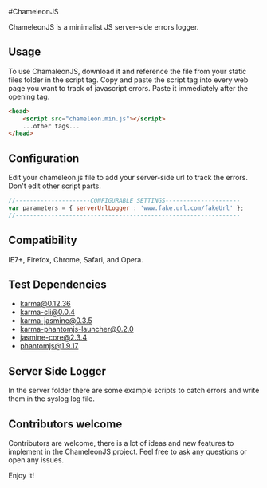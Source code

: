 #ChameleonJS

ChameleonJS is a minimalist JS server-side errors logger.

## Usage

To use ChamaleonJS, download it and reference the file from your static files folder in the script tag.
Copy and paste the script tag into every web page you want to track of javascript errors. Paste it immediately after the opening <head> tag.

```html
<head>
    <script src="chameleon.min.js"></script>
    ...other tags...
</head>
```

## Configuration

Edit your chameleon.js file to add your server-side url to track the errors.
Don't edit other script parts.

```javascript
//---------------------CONFIGURABLE SETTINGS---------------------
var parameters = { serverUrlLogger : 'www.fake.url.com/fakeUrl' };
//---------------------------------------------------------------
```

## Compatibility

IE7+, Firefox, Chrome, Safari, and Opera.

## Test Dependencies

- karma@0.12.36
- karma-cli@0.0.4
- karma-jasmine@0.3.5
- karma-phantomjs-launcher@0.2.0
- jasmine-core@2.3.4
- phantomjs@1.9.17

## Server Side Logger

In the server folder there are some example scripts to catch errors and write them in the syslog log file.

## Contributors welcome

Contributors are welcome, there is a lot of ideas and new features to implement in the ChameleonJS project.
Feel free to ask any questions or open any issues.

Enjoy it!
